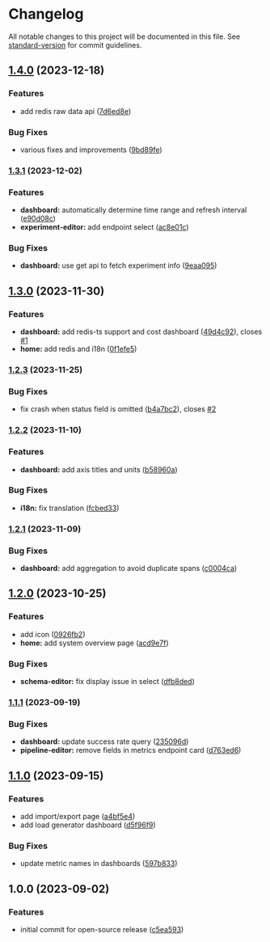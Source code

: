 # Changelog

All notable changes to this project will be documented in this file. See [standard-version](https://github.com/conventional-changelog/standard-version) for commit guidelines.

## [1.4.0](https://github.com/CarnegieMellon-PlantD/PlantD-Studio/compare/v1.3.1...v1.4.0) (2023-12-18)

### Features

- add redis raw data api ([7d6ed8e](https://github.com/CarnegieMellon-PlantD/PlantD-Studio/commit/7d6ed8e6d76db520d074b131e4806ff93069af97))

### Bug Fixes

- various fixes and improvements ([9bd89fe](https://github.com/CarnegieMellon-PlantD/PlantD-Studio/commit/9bd89fed7d4a7dde777d49fe6223c8894c7c7846))

### [1.3.1](https://github.com/CarnegieMellon-PlantD/PlantD-Studio/compare/v1.3.0...v1.3.1) (2023-12-02)

### Features

- **dashboard:** automatically determine time range and refresh interval ([e90d08c](https://github.com/CarnegieMellon-PlantD/PlantD-Studio/commit/e90d08cd420fc6b54fdb34a61494c12b931114aa))
- **experiment-editor:** add endpoint select ([ac8e01c](https://github.com/CarnegieMellon-PlantD/PlantD-Studio/commit/ac8e01ca02410d64bea28d0ce8cbec5073917c04))

### Bug Fixes

- **dashboard:** use get api to fetch experiment info ([9eaa095](https://github.com/CarnegieMellon-PlantD/PlantD-Studio/commit/9eaa095f0c19304ad8c5e91567f54e608d1afafb))

## [1.3.0](https://github.com/CarnegieMellon-PlantD/PlantD-Studio/compare/v1.2.3...v1.3.0) (2023-11-30)

### Features

- **dashboard:** add redis-ts support and cost dashboard ([49d4c92](https://github.com/CarnegieMellon-PlantD/PlantD-Studio/commit/49d4c923f728155061f3d549c6dcf6a27b7ab85f)), closes [#1](https://github.com/CarnegieMellon-PlantD/PlantD-Studio/issues/1)
- **home:** add redis and i18n ([0f1efe5](https://github.com/CarnegieMellon-PlantD/PlantD-Studio/commit/0f1efe56ff9fd80bb500a476f71573bbf977db3b))

### [1.2.3](https://github.com/CarnegieMellon-PlantD/PlantD-Studio/compare/v1.2.2...v1.2.3) (2023-11-25)

### Bug Fixes

- fix crash when status field is omitted ([b4a7bc2](https://github.com/CarnegieMellon-PlantD/PlantD-Studio/commit/b4a7bc26f48929b6444286fd7d7344ce42e821db)), closes [#2](https://github.com/CarnegieMellon-PlantD/PlantD-Studio/issues/2)

### [1.2.2](https://github.com/CarnegieMellon-PlantD/PlantD-Studio/compare/v1.2.1...v1.2.2) (2023-11-10)

### Features

- **dashboard:** add axis titles and units ([b58960a](https://github.com/CarnegieMellon-PlantD/PlantD-Studio/commit/b58960a086e790a614f37ec0b6e4ed9ef0c710c6))

### Bug Fixes

- **i18n:** fix translation ([fcbed33](https://github.com/CarnegieMellon-PlantD/PlantD-Studio/commit/fcbed33813de7784861845e0d43304f28ce6d199))

### [1.2.1](https://github.com/CarnegieMellon-PlantD/PlantD-Studio/compare/v1.2.0...v1.2.1) (2023-11-09)

### Bug Fixes

- **dashboard:** add aggregation to avoid duplicate spans ([c0004ca](https://github.com/CarnegieMellon-PlantD/PlantD-Studio/commit/c0004ca3ccd1989546a5d0b08c0082f35d32a51a))

## [1.2.0](https://github.com/CarnegieMellon-PlantD/PlantD-Studio/compare/v1.1.1...v1.2.0) (2023-10-25)

### Features

- add icon ([0926fb2](https://github.com/CarnegieMellon-PlantD/PlantD-Studio/commit/0926fb28a9b36a19edb00cc16fa816fcaa944185))
- **home:** add system overview page ([acd9e7f](https://github.com/CarnegieMellon-PlantD/PlantD-Studio/commit/acd9e7f6b356820502b81861a06581c401467a20))

### Bug Fixes

- **schema-editor:** fix display issue in select ([dfb8ded](https://github.com/CarnegieMellon-PlantD/PlantD-Studio/commit/dfb8ded6f887524d4e0e8c1eb0a704061eb4c718))

### [1.1.1](https://github.com/CarnegieMellon-PlantD/PlantD-Studio/compare/v1.1.0...v1.1.1) (2023-09-19)

### Bug Fixes

- **dashboard:** update success rate query ([235096d](https://github.com/CarnegieMellon-PlantD/PlantD-Studio/commit/235096d2d7eaaaffbdf53646f0fcd47b66b59f26))
- **pipeline-editor:** remove fields in metrics endpoint card ([d763ed6](https://github.com/CarnegieMellon-PlantD/PlantD-Studio/commit/d763ed6d21885f0824c4b5f11e07123d71f3f307))

## [1.1.0](https://github.com/CarnegieMellon-PlantD/PlantD-Studio/compare/v1.0.0...v1.1.0) (2023-09-15)

### Features

- add import/export page ([a4bf5e4](https://github.com/CarnegieMellon-PlantD/PlantD-Studio/commit/a4bf5e408956343d5319f4aa74076b6853511926))
- add load generator dashboard ([d5f96f9](https://github.com/CarnegieMellon-PlantD/PlantD-Studio/commit/d5f96f918c0e5454800ee23b984120f18676303e))

### Bug Fixes

- update metric names in dashboards ([597b833](https://github.com/CarnegieMellon-PlantD/PlantD-Studio/commit/597b83356aed8bec15efb3e84a4dd10f4c0bb7a8))

## 1.0.0 (2023-09-02)

### Features

- initial commit for open-source release ([c5ea593](https://github.com/CarnegieMellon-PlantD/PlantD-Studio/commit/c5ea5939b4a940bbff9a283bfdd7017345898578))
